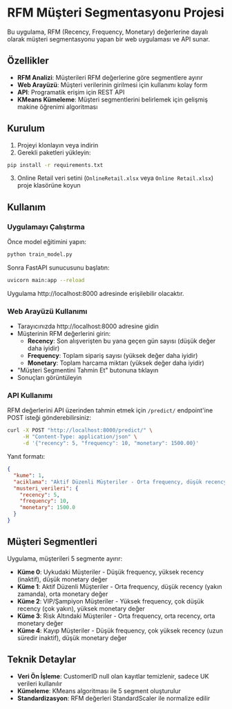 # RFM Müşteri Segmentasyonu Projesi

Bu uygulama, RFM (Recency, Frequency, Monetary) değerlerine dayalı olarak müşteri segmentasyonu yapan bir web uygulaması ve API sunar.

## Özellikler

- **RFM Analizi**: Müşterileri RFM değerlerine göre segmentlere ayırır
- **Web Arayüzü**: Müşteri verilerinin girilmesi için kullanımı kolay form
- **API**: Programatik erişim için REST API
- **KMeans Kümeleme**: Müşteri segmentlerini belirlemek için gelişmiş makine öğrenimi algoritması

## Kurulum

1. Projeyi klonlayın veya indirin
2. Gerekli paketleri yükleyin:

```bash
pip install -r requirements.txt
```

3. Online Retail veri setini (`OnlineRetail.xlsx` veya `Online Retail.xlsx`) proje klasörüne koyun

## Kullanım

### Uygulamayı Çalıştırma

Önce model eğitimini yapın:

```bash
python train_model.py
```

Sonra FastAPI sunucusunu başlatın:

```bash
uvicorn main:app --reload
```

Uygulama http://localhost:8000 adresinde erişilebilir olacaktır.

### Web Arayüzü Kullanımı

- Tarayıcınızda http://localhost:8000 adresine gidin
- Müşterinin RFM değerlerini girin:
  - **Recency**: Son alışverişten bu yana geçen gün sayısı (düşük değer daha iyidir)
  - **Frequency**: Toplam sipariş sayısı (yüksek değer daha iyidir)
  - **Monetary**: Toplam harcama miktarı (yüksek değer daha iyidir)
- "Müşteri Segmentini Tahmin Et" butonuna tıklayın
- Sonuçları görüntüleyin

### API Kullanımı

RFM değerlerini API üzerinden tahmin etmek için `/predict/` endpoint'ine POST isteği gönderebilirsiniz:

```bash
curl -X POST "http://localhost:8000/predict/" \
     -H "Content-Type: application/json" \
     -d '{"recency": 5, "frequency": 10, "monetary": 1500.00}'
```

Yanıt formatı:

```json
{
  "kume": 1,
  "aciklama": "Aktif Düzenli Müşteriler - Orta frequency, düşük recency (yakın zamanda), orta monetary değer",
  "musteri_verileri": {
    "recency": 5,
    "frequency": 10,
    "monetary": 1500.0
  }
}
```

## Müşteri Segmentleri

Uygulama, müşterileri 5 segmente ayırır:

- **Küme 0**: Uykudaki Müşteriler - Düşük frequency, yüksek recency (inaktif), düşük monetary değer
- **Küme 1**: Aktif Düzenli Müşteriler - Orta frequency, düşük recency (yakın zamanda), orta monetary değer
- **Küme 2**: VIP/Şampiyon Müşteriler - Yüksek frequency, çok düşük recency (çok yakın), yüksek monetary değer
- **Küme 3**: Risk Altındaki Müşteriler - Orta frequency, orta recency, orta monetary değer
- **Küme 4**: Kayıp Müşteriler - Düşük frequency, çok yüksek recency (uzun süredir inaktif), düşük monetary değer

## Teknik Detaylar

- **Veri Ön İşleme**: CustomerID null olan kayıtlar temizlenir, sadece UK verileri kullanılır
- **Kümeleme**: KMeans algoritması ile 5 segment oluşturulur
- **Standardizasyon**: RFM değerleri StandardScaler ile normalize edilir
